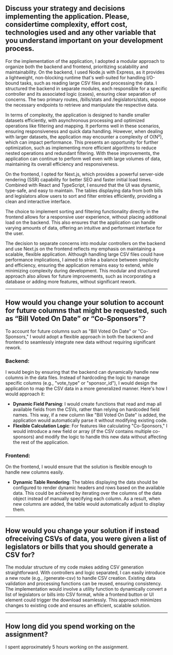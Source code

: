 ## Discuss your strategy and decisions implementing the application. Please, considertime complexity, effort cost, technologies used and any other variable that you understand important on your development process.

For the implementation of the application, I adopted a modular approach to organize both the backend and frontend, prioritizing scalability and maintainability. On the backend, I used Node.js with Express, as it provides a lightweight, non-blocking runtime that's well-suited for handling I/O-bound tasks, such as reading large CSV files and processing the data. I structured the backend in separate modules, each responsible for a specific controller and its associated logic (cases), ensuring clear separation of concerns. The two primary routes, /bills/stats and /legislators/stats, expose the necessary endpoints to retrieve and manipulate the respective data.

In terms of complexity, the application is designed to handle smaller datasets efficiently, with asynchronous processing and optimized operations like filtering and mapping. It performs well in these scenarios, ensuring responsiveness and quick data handling. However, when dealing with larger datasets, the application may encounter a complexity of O(N²), which can impact performance. This presents an opportunity for further optimization, such as implementing more efficient algorithms to reduce nested operations and redundant filtering. With these improvements, the application can continue to perform well even with large volumes of data, maintaining its overall efficiency and responsiveness.

On the frontend, I opted for Next.js, which provides a powerful server-side rendering (SSR) capability for better SEO and faster initial load times. Combined with React and TypeScript, I ensured that the UI was dynamic, type-safe, and easy to maintain. The tables displaying data from both bills and legislators allow users to sort and filter entries efficiently, providing a clean and interactive interface.

The choice to implement sorting and filtering functionality directly in the frontend allows for a responsive user experience, without placing additional load on the backend. This also ensures that the application can handle varying amounts of data, offering an intuitive and performant interface for the user.

The decision to separate concerns into modular controllers on the backend and use Next.js on the frontend reflects my emphasis on maintaining a scalable, flexible application. Although handling large CSV files could have performance implications, I aimed to strike a balance between simplicity and efficiency, ensuring the application remains easy to extend, while minimizing complexity during development. This modular and structured approach also allows for future improvements, such as incorporating a database or adding more features, without significant rework.

---

## How would you change your solution to account for future columns that might be requested, such as “Bill Voted On Date” or “Co-Sponsors”?

To account for future columns such as "Bill Voted On Date" or "Co-Sponsors," I would adopt a flexible approach in both the backend and frontend to seamlessly integrate new data without requiring significant rework.

### Backend:

I would begin by ensuring that the backend can dynamically handle new columns in the data files. Instead of hardcoding the logic to manage specific columns (e.g., "vote_type" or "sponsor_id"), I would design the application to map the CSV data in a more generalized manner. Here's how I would approach it:

- **Dynamic Field Parsing**: I would create functions that read and map all available fields from the CSVs, rather than relying on hardcoded field names. This way, if a new column like "Bill Voted On Date" is added, the application would automatically parse it without modifying existing code.
- **Flexible Calculation Logic**: For features like calculating "Co-Sponsors," I would introduce a new field or array (if the CSV contains multiple co-sponsors) and modify the logic to handle this new data without affecting the rest of the application.

### Frontend:

On the frontend, I would ensure that the solution is flexible enough to handle new columns easily.

- **Dynamic Table Rendering**: The tables displaying the data should be configured to render dynamic headers and rows based on the available data. This could be achieved by iterating over the columns of the data object instead of manually specifying each column. As a result, when new columns are added, the table would automatically adjust to display them.

---

## How would you change your solution if instead ofreceiving CSVs of data, you were given a list of legislators or bills that you should generate a CSV for?

The modular structure of my code makes adding CSV generation straightforward. With controllers and logic separated, I can easily introduce a new route (e.g., /generate-csv) to handle CSV creation. Existing data validation and processing functions can be reused, ensuring consistency. The implementation would involve a utility function to dynamically convert a list of legislators or bills into CSV format, while a frontend button or UI element could trigger the download seamlessly. This approach minimizes changes to existing code and ensures an efficient, scalable solution.

---

## How long did you spend working on the assignment?

I spent approximately 5 hours working on the assignment.
